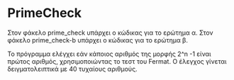 # PrimeCheck
Στον φάκελο prime_check υπάρχει ο κώδικας για το ερώτημα α.
Στον φάκελο prime_check-b υπάρχει ο κώδικας για το ερώτημα β.

Το πρόγραμμα ελέγχει εάν κάποιος αριθμός της μορφής 2^n -1 είναι πρώτος αριθμός, χρησιμοποιώντας το τεστ του Fermat. Ο έλεγχος γίνεται δειγματολειπτικά με 40 τυχαίους αριθμούς.
